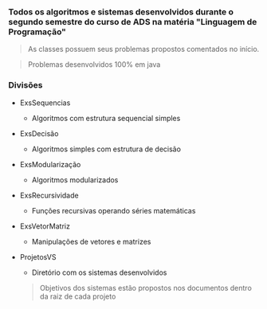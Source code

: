 
### Todos os algoritmos e sistemas desenvolvidos durante o segundo semestre do curso de ADS na matéria "Linguagem de Programação"
> As classes possuem seus problemas propostos comentados no início.
    
> Problemas desenvolvidos 100% em java

### Divisões
* ExsSequencias
   - Algoritmos com estrutura sequencial simples 

* ExsDecisão
   - Algoritmos simples com estrutura de decisão    

* ExsModularização
   - Algoritmos modularizados

* ExsRecursividade
   - Funções recursivas operando séries matemáticas

* ExsVetorMatriz
  - Manipulações de vetores e matrizes

* ProjetosVS
  - Diretório com os sistemas desenvolvidos
  > Objetivos dos sistemas estão propostos nos documentos dentro da raiz de cada projeto